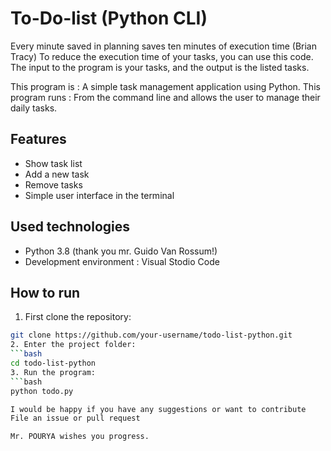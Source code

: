 # To-Do-list (Python CLI)
Every minute saved in planning saves ten minutes of execution time (Brian Tracy) To reduce the execution time of your tasks, you can use this code. The input to the program is your tasks, and the output is the listed tasks.

This program is : A simple task management application using Python.
This program runs : From the command line and allows the user to manage their daily tasks.
## Features
- Show task list
- Add a new task 
- Remove tasks
- Simple user interface in the terminal

## Used technologies
- Python 3.8 (thank you mr. Guido Van Rossum!)
- Development environment : Visual Stodio Code

## How to run

1. First clone the repository:
```bash
git clone https://github.com/your-username/todo-list-python.git
2. Enter the project folder:
```bash
cd todo-list-python
3. Run the program:
```bash
python todo.py

I would be happy if you have any suggestions or want to contribute 
File an issue or pull request

Mr. POURYA wishes you progress.